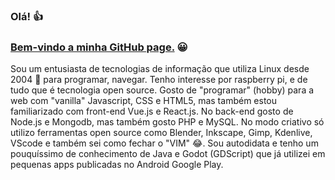 ### Olá! 👍
### [Bem-vindo a minha GitHub page.](https://joaosousa1.github.io/) 😀

Sou um entusiasta de tecnologias de informação que utiliza Linux desde 2004 🐧 para programar, navegar. Tenho interesse por raspberry pi, e de tudo que é tecnologia open source. Gosto de "programar" (hobby) para a web com "vanilla" Javascript, CSS e HTML5, mas também estou familiarizado com front-end Vue.js e React.js. No back-end gosto de Node.js e Mongodb, mas também gosto PHP e MySQL.
No modo criativo só utilizo ferramentas open source como Blender, Inkscape, Gimp, Kdenlive, VScode e também sei como fechar o "VIM" 😂. Sou autodidata e tenho um pouquíssimo de conhecimento de Java e Godot (GDScript) que já utilizei em pequenas apps publicadas no Android Google Play.

<!--
I’m currently in localhost but ready for port foward 🤓.

My name is João Sousa and I am an TI enthusiast who has been using Linux since 2004 🐧 to program, surf the web and play FPS. I am interested in raspberry pi, Linux servers, and all that is open source technology. I like to program for the web with "vanilla" Javascript, CSS and HTML5, but when I need ✨ "super powers" ✨  in the front-end i use Vue.js, React.js or Three.js. In the back-end i like to use Node.js and Mongodb, but also use PHP and MySQL. "Live long and prosper" to PHP 🖖. In creative mode I only use open source tools like Blender, Inkscape, Gimp, Kdenlive, VScode and also know how to close the "VIM" 😂. I am self-taught and have a little knowledge of Java and Godot (GDScript) that I have used in small apps published on Android Google Play.


**joaosousa1/joaosousa1** is a ✨ _special_ ✨ repository because its `README.md` (this file) appears on your GitHub profile.

Here are some ideas to get you started:

- 🔭 I’m currently working on ...
- 🌱 I’m currently learning ...
- 👯 I’m looking to collaborate on ...
- 🤔 I’m looking for help with ...
- 💬 Ask me about ...
- 📫 How to reach me: ...
- 😄 Pronouns: ...
- ⚡ Fun fact: ...
-->
